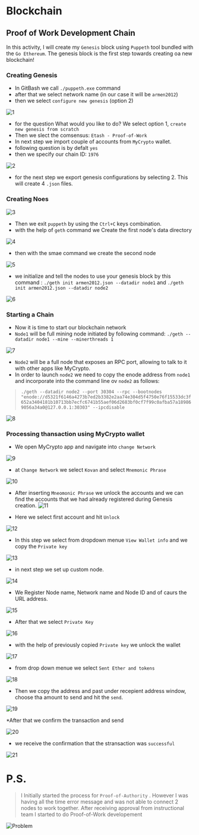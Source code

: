 # Blockchain

## Proof of Work Development Chain

In this activity, I will create my `Genesis` block using `Puppeth` tool bundled with the `Go Ethereum`.
The genesis block is the first step towards creating oa new blockchain!

### Creating Genesis

* In GitBash we call `./puppeth.exe` command
* after that we select network name (in our case it will be `armen2012`)
* then we select `configure new genesis` (option 2)

![1](Images/1.png)

* for the question What would you like to do? We select option 1, `create new genesis from scratch`
* Then we slect the comsensus: `Etash - Proof-of-Work`
* In next step we import couple of accounts from `MyCrypto` wallet.
* following question is by defalt `yes`
* then we specify our chain ID: `1976`

![2](Images/2.png)
 
* for the next step we export genesis configurations by selecting 2. This will create 4 `.json` files.
 
### Creating Noes 

![3](Images/3.png)

* Then we exit `puppeth` by using the `Ctrl+C` keys combination.
* with the help of `geth` command we Create the first node's data directory 

![4](Images/4.png)
* then with the smae command we create the second node 

![5](Images/5.png)

* we initialize and tell the nodes to use your genesis block by this command : `./geth init armen2012.json --datadir node1` and `./geth init armen2012.json --datadir node2`

![6](Images/6.png)

### Starting a Chain

* Now it is time to start our blockchain network
* `Node1` will be full mining node initiated by following command: `./geth --datadir node1 --mine --minerthreads 1`  

![7](Images/7.png)

* `Node2` will be a full node that exposes an RPC port, allowing  to talk to it with other apps like MyCrypto. 
* In order to launch `node2` we need to copy the enode address from `node1` and incorporate into the command line ov `node2` as follows:
>`./geth --datadir node2 --port 30304 --rpc --bootnodes "enode://d5321f6146a4273b7ed2b3382e2aa74e304d5f4750e76f15533dc3f652a3404181b10713bb7ecfc6741b55aef06d2683bf0cf7f99c0afba57a189869056a34a0@127.0.0.1:30303" --ipcdisable`


![8](Images/8.png)

### Processing thansaction using MyCrypto wallet

* We open MyCrypto app and navigate into `change Network`

![9](Images/9.png)

* at `Change Network` we select `Kovan` and select `Mnemonic Phrase`

![10](Images/10.png)

* After inserting `Mneomonic Phrase` we unlock the accounts and we can find the accounts that we had already registered during Genesis creation. 
![11](Images/11.png)

* Here we select first account and hit `Unlock`

![12](Images/12.png)

* In this step we select from dropdown menue `View Wallet info` and we copy the `Private key` 

![13](Images/13.png)

* in next step we set up custom node.

![14](Images/14.png)

* We Register Node name, Network name and Node ID and of caurs the URL address.

![15](Images/15.png)

* After that we select `Private Key`

![16](Images/16.png)

* with the help of previously copied `Private key` we unlock the wallet

![17](Images/17.png)

* from drop down menue we select `Sent Ether and tokens`

![18](Images/18.png)

* Then we copy the address and past under recepient address window, choose tha amount to send and hit the `send`.

![19](Images/19.png)

*After that we confirm the transaction and send

![20](Images/20.png)

* we receive the confirmation that the stransaction was `successful`

![21](Images/21.png)



# P.S.

> I Initially started the process for `Proof-of-Authority` . However I was having all the time error message and was not able to connect 2 nodes to work together.  After receiving approval from instructional team I started to do Proof-of-Work developement



![Problem](Images/Problem.png)